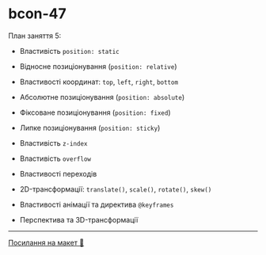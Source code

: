# bcon-47

План заняття 5:

- Властивість `position: static`
- Відносне позиціонування (`position: relative`)
- Властивості координат: `top`, `left`, `right`, `bottom`
- Абсолютне позиціонування (`position: absolute`)
- Фіксоване позиціонування (`position: fixed`)
- Липке позиціонування (`position: sticky`)
- Властивість `z-index`
- Властивість `overflow`

- Властивості переходів
- 2D-трансформації: `translate()`, `scale()`, `rotate()`, `skew()`
- Властивості анімації та директива `@keyframes`
- Перспектива та 3D-трансформації

---

[Посилання на макет 🎨](https://www.figma.com/file/z6Rb84e4NKxe66QNokOWA8/Barbershop-EN?node-id=1374%3A32)
